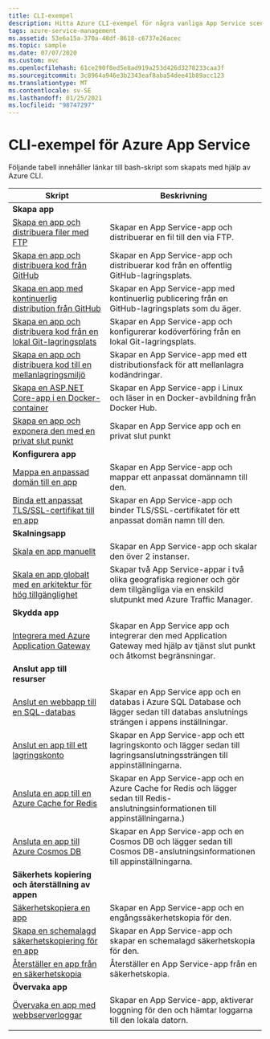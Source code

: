 ```yaml
---
title: CLI-exempel
description: Hitta Azure CLI-exempel för några vanliga App Service scenarier. Lär dig hur du automatiserar App Service distributions-eller hanterings uppgifter.
tags: azure-service-management
ms.assetid: 53e6a15a-370a-48df-8618-c6737e26acec
ms.topic: sample
ms.date: 07/07/2020
ms.custom: mvc
ms.openlocfilehash: 61ce290f8ed5e8ad919a253d426d3278233caa3f
ms.sourcegitcommit: 3c8964a946e3b2343eaf8aba54dee41b89acc123
ms.translationtype: MT
ms.contentlocale: sv-SE
ms.lasthandoff: 01/25/2021
ms.locfileid: "98747297"
---
```

# <a name="cli-samples-for-azure-app-service"></a>CLI-exempel för Azure App Service

Följande tabell innehåller länkar till bash-skript som skapats med hjälp av Azure CLI.

| Skript | Beskrivning |
|-|-|
|**Skapa app**||
| [Skapa en app och distribuera filer med FTP](./scripts/cli-deploy-ftp.md?toc=%2fcli%2fazure%2ftoc.json)| Skapar en App Service-app och distribuerar en fil till den via FTP. |
| [Skapa en app och distribuera kod från GitHub](./scripts/cli-deploy-github.md?toc=%2fcli%2fazure%2ftoc.json)| Skapar en App Service-app och distribuerar kod från en offentlig GitHub-lagringsplats. |
| [Skapa en app med kontinuerlig distribution från GitHub](./scripts/cli-continuous-deployment-github.md?toc=%2fcli%2fazure%2ftoc.json)| Skapar en App Service-app med kontinuerlig publicering från en GitHub-lagringsplats som du äger. |
| [Skapa en app och distribuera kod från en lokal Git-lagringsplats](./scripts/cli-deploy-local-git.md?toc=%2fcli%2fazure%2ftoc.json) | Skapar en App Service-app och konfigurerar kodöverföring från en lokal Git-lagringsplats. |
| [Skapa en app och distribuera kod till en mellanlagringsmiljö](./scripts/cli-deploy-staging-environment.md?toc=%2fcli%2fazure%2ftoc.json) | Skapar en App Service-app med ett distributionsfack för att mellanlagra kodändringar. |
| [Skapa en ASP.NET Core-app i en Docker-container](./scripts/cli-linux-docker-aspnetcore.md?toc=%2fcli%2fazure%2ftoc.json) | Skapar en App Service-app i Linux och läser in en Docker-avbildning från Docker Hub. |
| [Skapa en app och exponera den med en privat slut punkt](./scripts/cli-deploy-privateendpoint.md?toc=%2fcli%2fazure%2ftoc.json) | Skapar en App Service app och en privat slut punkt |
|**Konfigurera app**||
| [Mappa en anpassad domän till en app](./scripts/cli-configure-custom-domain.md?toc=%2fcli%2fazure%2ftoc.json)| Skapar en App Service-app och mappar ett anpassat domännamn till den. |
| [Binda ett anpassat TLS/SSL-certifikat till en app](./scripts/cli-configure-ssl-certificate.md?toc=%2fcli%2fazure%2ftoc.json)| Skapar en App Service-app och binder TLS/SSL-certifikatet för ett anpassat domän namn till den. |
|**Skalningsapp**||
| [Skala en app manuellt](./scripts/cli-scale-manual.md?toc=%2fcli%2fazure%2ftoc.json) | Skapar en App Service-app och skalar den över 2 instanser. |
| [Skala en app globalt med en arkitektur för hög tillgänglighet](./scripts/cli-scale-high-availability.md?toc=%2fcli%2fazure%2ftoc.json) | Skapar två App Service-appar i två olika geografiska regioner och gör dem tillgängliga via en enskild slutpunkt med Azure Traffic Manager. |
|**Skydda app**||
| [Integrera med Azure Application Gateway](./scripts/cli-integrate-app-service-with-application-gateway.md?toc=%2fcli%2fazure%2ftoc.json) | Skapar en App Service app och integrerar den med Application Gateway med hjälp av tjänst slut punkt och åtkomst begränsningar. |
|**Anslut app till resurser**||
| [Anslut en webbapp till en SQL-databas](./scripts/cli-connect-to-sql.md?toc=%2fcli%2fazure%2ftoc.json)| Skapar en App Service app och en databas i Azure SQL Database och lägger sedan till databas anslutnings strängen i appens inställningar. |
| [Anslut en app till ett lagringskonto](./scripts/cli-connect-to-storage.md?toc=%2fcli%2fazure%2ftoc.json)| Skapar en App Service-app och ett lagringskonto och lägger sedan till lagringsanslutningssträngen till appinställningarna. |
| [Ansluta en app till en Azure Cache for Redis](./scripts/cli-connect-to-redis.md?toc=%2fcli%2fazure%2ftoc.json) | Skapar en App Service-app och en Azure Cache for Redis och lägger sedan till Redis-anslutningsinformationen till appinställningarna.) |
| [Ansluta en app till Azure Cosmos DB](./scripts/cli-connect-to-documentdb.md?toc=%2fcli%2fazure%2ftoc.json) | Skapar en App Service-app och en Cosmos DB och lägger sedan till Cosmos DB-anslutningsinformationen till appinställningarna. |
|**Säkerhets kopiering och återställning av appen**||
| [Säkerhetskopiera en app](./scripts/cli-backup-onetime.md?toc=%2fcli%2fazure%2ftoc.json) | Skapar en App Service-app och en engångssäkerhetskopia för den. |
| [Skapa en schemalagd säkerhetskopiering för en app](./scripts/cli-backup-scheduled.md?toc=%2fcli%2fazure%2ftoc.json) | Skapar en App Service-app och skapar en schemalagd säkerhetskopia för den. |
| [Återställer en app från en säkerhetskopia](./scripts/cli-backup-restore.md?toc=%2fcli%2fazure%2ftoc.json) | Återställer en App Service-app från en säkerhetskopia. |
|**Övervaka app**||
| [Övervaka en app med webbserverloggar](./scripts/cli-monitor.md?toc=%2fcli%2fazure%2ftoc.json) | Skapar en App Service-app, aktiverar loggning för den och hämtar loggarna till den lokala datorn. |
| | |
